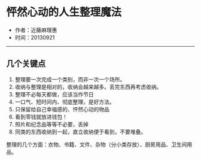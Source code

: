 # 怦然心动的人生整理魔法

- 作者：近藤麻理惠
- 时间：20130921

---

## 几个关键点

1. 整理要一次完成一个类别，而非一次一个场所。
2. 收纳与整理是相对的，收纳会越来越多。丢完东西再考虑收纳。
3. 整理不必每天都做，应该当作节日
4. 一口气、短时间内、彻底整理，是好方法。
5. 只保留给自己幸福感的、怦然心动的物品
6. 看到零钱就放进钱包！
7. 照片和纪念品等等不必要，丢掉
8. 同类的东西收纳到一起，直立收纳便于看到，不要堆叠。

整理的几个方面：衣物、书籍、文件、杂物（分小类存放）、厨房用品、卫生间用品。
